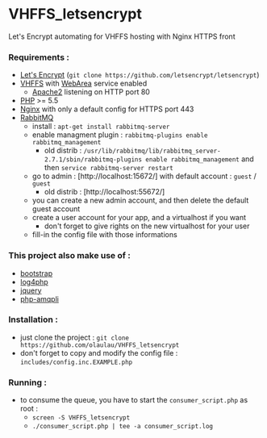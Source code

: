 # VHFFS_letsencrypt
Let's Encrypt automating for VHFFS hosting with Nginx HTTPS front

### Requirements :
- [Let's Encrypt](https://letsencrypt.org/) (`git clone https://github.com/letsencrypt/letsencrypt`)
- [VHFFS](http://vhffs.org/) with [WebArea](http://vhffs.org/doc:installationguide:web-service) service enabled
	- [Apache2](https://httpd.apache.org/) listening on HTTP port 80
- [PHP](https://secure.php.net/) >= 5.5
- [Nginx](http://nginx.org/) with only a default config for HTTPS port 443
- [RabbitMQ](https://www.rabbitmq.com/)  
	- install : `apt-get install rabbitmq-server`
	- enable managment plugin : `rabbitmq-plugins enable rabbitmq_management`
		- old distrib : `/usr/lib/rabbitmq/lib/rabbitmq_server-2.7.1/sbin/rabbitmq-plugins enable rabbitmq_management` and then `service rabbitmq-server restart`
	- go to admin : [http://localhost:15672/] with default account : `guest` / `guest`
		- old distrib : [http://localhost:55672/]
	- you can create a new admin account, and then delete the default guest account
	- create a user account for your app, and a virtualhost if you want
		- don't forget to give rights on the new virtualhost for your user
	- fill-in the config file with those informations

### This project also make use of :
- [bootstrap](http://getbootstrap.com/)
- [log4php](https://logging.apache.org/log4php/)
- [jquery](https://jquery.com/)
- [php-amqpli](https://github.com/php-amqplib/php-amqplib)

### Installation :
- just clone the project : `git clone https://github.com/olaulau/VHFFS_letsencrypt`
- don't forget to copy and modify the config file : `includes/config.inc.EXAMPLE.php`

### Running :
- to consume the queue, you have to start the `consumer_script.php` as root :
	- `screen -S VHFFS_letsencrypt`
	- `./consumer_script.php | tee -a consumer_script.log`
